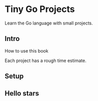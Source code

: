 # Tiny Go Projects

Learn the Go language with small projects.

## Intro

How to use this book

Each project has a rough time estimate.

## Setup

## Hello stars

